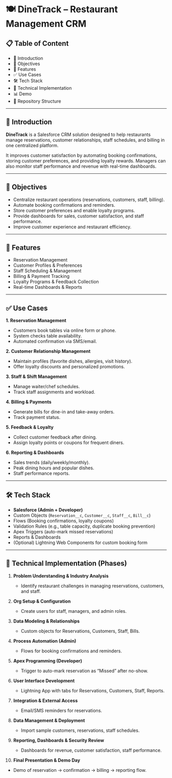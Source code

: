 # 🍽️ DineTrack – Restaurant Management CRM

## 📋 Table of Content
- 🔎 Introduction  
- 🎯 Objectives  
- 🚀 Features  
- ✅ Use Cases  
- 🛠️ Tech Stack  
- 🔑 Technical Implementation  
- 📊 Demo  
- 📂 Repository Structure  

---

## 🔎 Introduction
**DineTrack** is a Salesforce CRM solution designed to help restaurants manage reservations, customer relationships, staff schedules, and billing in one centralized platform.  

It improves customer satisfaction by automating booking confirmations, storing customer preferences, and providing loyalty rewards. Managers can also monitor staff performance and revenue with real-time dashboards.  

---

## 🎯 Objectives
- Centralize restaurant operations (reservations, customers, staff, billing).  
- Automate booking confirmations and reminders.  
- Store customer preferences and enable loyalty programs.  
- Provide dashboards for sales, customer satisfaction, and staff performance.  
- Improve customer experience and restaurant efficiency.  

---

## 🚀 Features
- Reservation Management  
- Customer Profiles & Preferences  
- Staff Scheduling & Management  
- Billing & Payment Tracking  
- Loyalty Programs & Feedback Collection  
- Real-time Dashboards & Reports  

---

## ✅ Use Cases
**1. Reservation Management**  
- Customers book tables via online form or phone.  
- System checks table availability.  
- Automated confirmation via SMS/email.  

**2. Customer Relationship Management**  
- Maintain profiles (favorite dishes, allergies, visit history).  
- Offer loyalty discounts and personalized promotions.  

**3. Staff & Shift Management**  
- Manage waiter/chef schedules.  
- Track staff assignments and workload.  

**4. Billing & Payments**  
- Generate bills for dine-in and take-away orders.  
- Track payment status.  

**5. Feedback & Loyalty**  
- Collect customer feedback after dining.  
- Assign loyalty points or coupons for frequent diners.  

**6. Reporting & Dashboards**  
- Sales trends (daily/weekly/monthly).  
- Peak dining hours and popular dishes.  
- Staff performance reports.  

---

## 🛠️ Tech Stack
- **Salesforce (Admin + Developer)**  
- Custom Objects (`Reservation__c`, `Customer__c`, `Staff__c`, `Bill__c`)  
- Flows (Booking confirmations, loyalty coupons)  
- Validation Rules (e.g., table capacity, duplicate booking prevention)  
- Apex Triggers (auto-mark missed reservations)  
- Reports & Dashboards  
- (Optional) Lightning Web Components for custom booking form  

---

## 🔑 Technical Implementation (Phases)
1. **Problem Understanding & Industry Analysis**  
   - Identify restaurant challenges in managing reservations, customers, and staff.  

2. **Org Setup & Configuration**  
   - Create users for staff, managers, and admin roles.  

3. **Data Modeling & Relationships**  
   - Custom objects for Reservations, Customers, Staff, Bills.  

4. **Process Automation (Admin)**  
   - Flows for booking confirmations and reminders.  

5. **Apex Programming (Developer)**  
   - Trigger to auto-mark reservation as “Missed” after no-show.  

6. **User Interface Development**  
   - Lightning App with tabs for Reservations, Customers, Staff, Reports.  

7. **Integration & External Access**  
   - Email/SMS reminders for reservations.  

8. **Data Management & Deployment**  
   - Import sample customers, reservations, staff schedules.  

9. **Reporting, Dashboards & Security Review**  
   - Dashboards for revenue, customer satisfaction, staff performance.  

10. **Final Presentation & Demo Day**  
   - Demo of reservation → confirmation → billing → reporting flow.  

